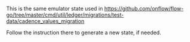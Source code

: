 This is the same emulator state used in https://github.com/onflow/flow-go/tree/master/cmd/util/ledger/migrations/test-data/cadence_values_migration

Follow the instruction there to generate a new state, if needed.

